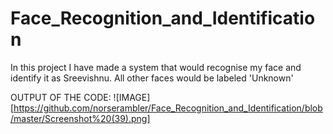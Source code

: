 # Face_Recognition_and_Identification
In this project I have made a system that would recognise my face and identify it as Sreevishnu. All other faces would be labeled 'Unknown'

OUTPUT OF THE CODE:
![IMAGE][https://github.com/norserambler/Face_Recognition_and_Identification/blob/master/Screenshot%20(39).png]

